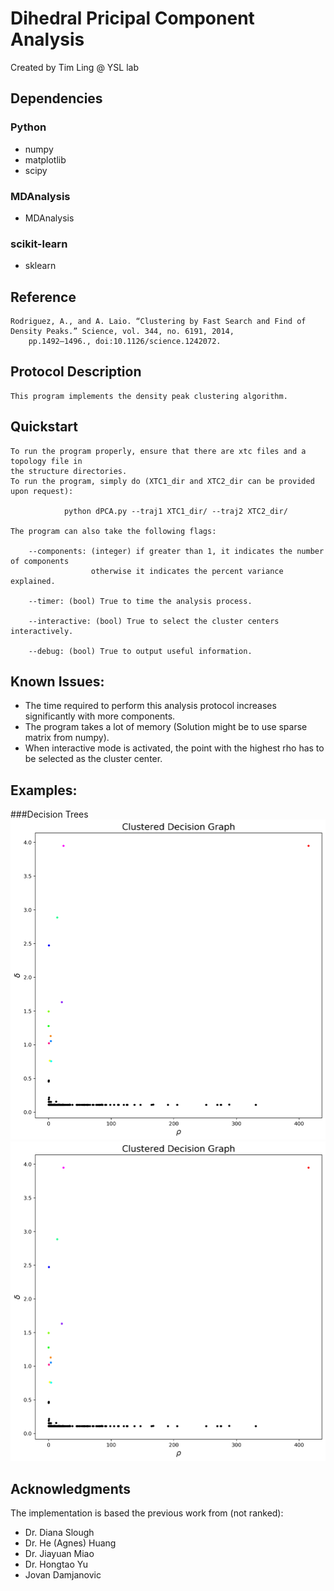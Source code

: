 # Dihedral Pricipal Component Analysis
Created by Tim Ling @ YSL lab

## Dependencies

### Python
* numpy
* matplotlib
* scipy

### MDAnalysis
* MDAnalysis

### scikit-learn
* sklearn

## Reference

	Rodriguez, A., and A. Laio. “Clustering by Fast Search and Find of Density Peaks.” Science, vol. 344, no. 6191, 2014,
		pp.1492–1496., doi:10.1126/science.1242072.

## Protocol Description
	
	This program implements the density peak clustering algorithm.

## Quickstart
	
	To run the program properly, ensure that there are xtc files and a topology file in 
	the structure directories.
	To run the program, simply do (XTC1_dir and XTC2_dir can be provided upon request):

				python dPCA.py --traj1 XTC1_dir/ --traj2 XTC2_dir/

	The program can also take the following flags:
		
		--components: (integer) if greater than 1, it indicates the number of components
					  otherwise it indicates the percent variance explained.

		--timer: (bool) True to time the analysis process.

		--interactive: (bool) True to select the cluster centers interactively.

		--debug: (bool) True to output useful information.

## Known Issues:
	
* The time required to perform this analysis protocol increases significantly with more components.
* The program takes a lot of memory (Solution might be to use sparse matrix from numpy).
* When interactive mode is activated, the point with the highest rho has to be selected as the cluster center.

## Examples:
###Decision Trees
![This is how a decision graph will look like](https://github.com/yling01/d_PCA/blob/master/images/s1_decision_graph.png)
![This is the Ramachandron plot of populations clustered using this algorithm](https://github.com/yling01/d_PCA/blob/master/images/s1_decision_graph.png)

## Acknowledgments
The implementation is based the previous work from (not ranked):
* Dr. Diana Slough
* Dr. He (Agnes) Huang
* Dr. Jiayuan Miao
* Dr. Hongtao Yu
* Jovan Damjanovic




